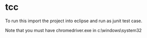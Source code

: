 # tcc

To run this import the project into eclipse and run as junit test case.

Note that you must have chromedriver.exe in c:\windows\system32